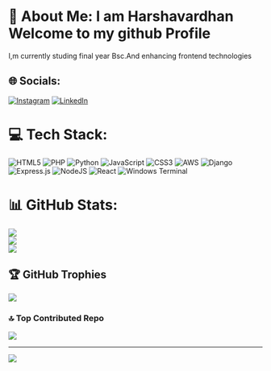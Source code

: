 # 💫 About Me: I am Harshavardhan Welcome to my github Profile       
I,m currently studing final year Bsc.And enhancing frontend technologies                                       
## 🌐 Socials:        
[![Instagram](https://img.shields.io/badge/Instagram-%23E4405F.svg?logo=Instagram&logoColor=white)](https://instagram.com/harshachowdary9988) [![LinkedIn](https://img.shields.io/badge/LinkedIn-%230077B5.svg?logo=linkedin&logoColor=white)](https://linkedin.com/in/channupatiharshavardhan)      
              
# 💻 Tech Stack:        
![HTML5](https://img.shields.io/badge/html5-%23E34F26.svg?style=for-the-badge&logo=html5&logoColor=white) ![PHP](https://img.shields.io/badge/php-%23777BB4.svg?style=for-the-badge&logo=php&logoColor=white) ![Python](https://img.shields.io/badge/python-3670A0?style=for-the-badge&logo=python&logoColor=ffdd54) ![JavaScript](https://img.shields.io/badge/javascript-%23323330.svg?style=for-the-badge&logo=javascript&logoColor=%23F7DF1E) ![CSS3](https://img.shields.io/badge/css3-%231572B6.svg?style=for-the-badge&logo=css3&logoColor=white) ![AWS](https://img.shields.io/badge/AWS-%23FF9900.svg?style=for-the-badge&logo=amazon-aws&logoColor=white) ![Django](https://img.shields.io/badge/django-%23092E20.svg?style=for-the-badge&logo=django&logoColor=white) ![Express.js](https://img.shields.io/badge/express.js-%23404d59.svg?style=for-the-badge&logo=express&logoColor=%2361DAFB) ![NodeJS](https://img.shields.io/badge/node.js-6DA55F?style=for-the-badge&logo=node.js&logoColor=white) ![React](https://img.shields.io/badge/react-%2320232a.svg?style=for-the-badge&logo=react&logoColor=%2361DAFB) ![Windows Terminal](https://img.shields.io/badge/Windows%20Terminal-%234D4D4D.svg?style=for-the-badge&logo=windows-terminal&logoColor=white)
# 📊 GitHub Stats: 
![](https://github-readme-stats.vercel.app/api?username=Harshavardhan&theme=dark&hide_border=false&include_all_commits=false&count_private=false)<br/>
![](https://github-readme-streak-stats.herokuapp.com/?user=Harshavardhan&theme=dark&hide_border=false)<br/>
![](https://github-readme-stats.vercel.app/api/top-langs/?username=Harshavardhan&theme=dark&hide_border=false&include_all_commits=false&count_private=false&layout=compact)

## 🏆 GitHub Trophies
![](https://github-profile-trophy.vercel.app/?username=Harshavardhan&theme=radical&no-frame=false&no-bg=false&margin-w=4)

### 🔝 Top Contributed Repo
![](https://github-contributor-stats.vercel.app/api?username=Harshavardhan&limit=5&theme=dark&combine_all_yearly_contributions=true)

---
[![](https://visitcount.itsvg.in/api?id=Harshavardhan&icon=3&color=3)](https://visitcount.itsvg.in)

<!-- Proudly created with GPRM ( https://gprm.itsvg.in ) -->
